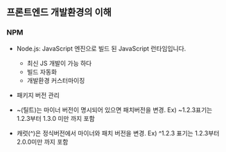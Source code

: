 ## 프론트엔드 개발환경의 이해



### NPM

- Node.js: JavaScript 엔진으로 빌드 된 JavaScript 런타임입니다.
  - 최신 JS 개발이 가능 하다
  - 빌드 자동화
  - 개발환경 커스터마이징



- 패키지 버전 관리
- ~(틸트)는 마이너 버전이 명시되어 있으면 패치버전을 변경. Ex) ~1.2.3표기는 1.2.3부터 1.3.0 미만 까지 포함
- 캐럿(^)은 정식버전에서 마이너와 패치 버전을 변경. Ex) ^1.2.3 표기는 1.2.3부터 2.0.0미만 까지 포함

